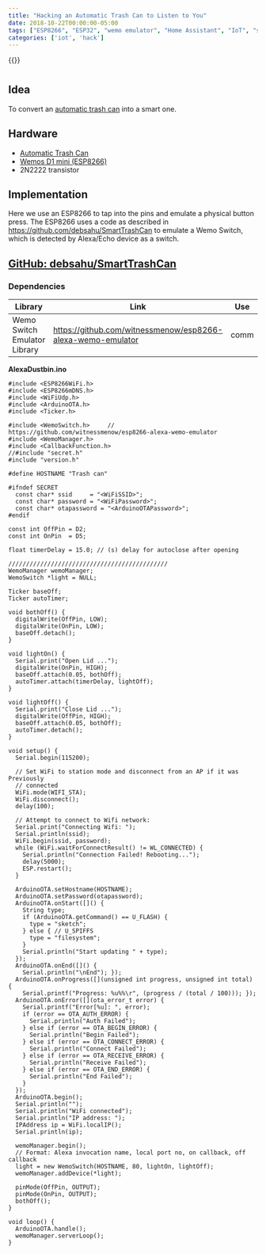 ```yaml
---
title: "Hacking an Automatic Trash Can to Listen to You"
date: 2018-10-22T00:00:00-05:00
tags: ["ESP8266", "ESP32", "wemo emulator", "Home Assistant", "IoT", "sensor"]
categories: ['iot', 'hack']
---
```


{{<youtube BBDi1uOJqV8>}}

#

## Idea

To convert an [automatic trash can](https://amzn.to/3bEGGEr) into a smart one. 

## Hardware

- [Automatic Trash Can](https://amzn.to/3bEGGEr)
- [Wemos D1 mini (ESP8266)](https://amzn.to/2OLCcmJ)
- 2N2222 transistor

## Implementation

Here we use an ESP8266 to tap into the pins and emulate a physical button press. The ESP8266 uses a code as described in https://github.com/debsahu/SmartTrashCan to emulate a Wemo Switch, which is detected by Alexa/Echo device as a switch.

## [GitHub: debsahu/SmartTrashCan](https://github.com/debsahu/SmartTrashCan)

### Dependencies

| Library                     | Link                                                            | Use    |
|-----------------------------|-----------------------------------------------------------------|--------|
|Wemo Switch Emulator Library |https://github.com/witnessmenow/esp8266-alexa-wemo-emulator      | comm   |


**AlexaDustbin.ino**
```
#include <ESP8266WiFi.h>
#include <ESP8266mDNS.h>
#include <WiFiUdp.h>
#include <ArduinoOTA.h>
#include <Ticker.h>

#include <WemoSwitch.h>     // https://github.com/witnessmenow/esp8266-alexa-wemo-emulator
#include <WemoManager.h>
#include <CallbackFunction.h>
//#include "secret.h"
#include "version.h"

#define HOSTNAME "Trash can"

#ifndef SECRET
  const char* ssid     = "<WiFiSSID>";
  const char* password = "<WiFiPassword>";
  const char* otapassword = "<ArduinoOTAPassword>";
#endif

const int OffPin = D2;
const int OnPin  = D5;

float timerDelay = 15.0; // (s) delay for autoclose after opening

/////////////////////////////////////////////
WemoManager wemoManager;
WemoSwitch *light = NULL;

Ticker baseOff;
Ticker autoTimer;

void bothOff() {
  digitalWrite(OffPin, LOW);
  digitalWrite(OnPin, LOW);
  baseOff.detach();
}

void lightOn() {
  Serial.print("Open Lid ...");
  digitalWrite(OnPin, HIGH);
  baseOff.attach(0.05, bothOff);
  autoTimer.attach(timerDelay, lightOff);
}

void lightOff() {
  Serial.print("Close Lid ...");
  digitalWrite(OffPin, HIGH);
  baseOff.attach(0.05, bothOff);
  autoTimer.detach();
}

void setup() {
  Serial.begin(115200);

  // Set WiFi to station mode and disconnect from an AP if it was Previously
  // connected
  WiFi.mode(WIFI_STA);
  WiFi.disconnect();
  delay(100);

  // Attempt to connect to Wifi network:
  Serial.print("Connecting Wifi: ");
  Serial.println(ssid);
  WiFi.begin(ssid, password);
  while (WiFi.waitForConnectResult() != WL_CONNECTED) {
    Serial.println("Connection Failed! Rebooting...");
    delay(5000);
    ESP.restart();
  }

  ArduinoOTA.setHostname(HOSTNAME);
  ArduinoOTA.setPassword(otapassword);
  ArduinoOTA.onStart([]() {
    String type;
    if (ArduinoOTA.getCommand() == U_FLASH) {
      type = "sketch";
    } else { // U_SPIFFS
      type = "filesystem";
    }
    Serial.println("Start updating " + type);
  });
  ArduinoOTA.onEnd([]() { 
    Serial.println("\nEnd"); });
  ArduinoOTA.onProgress([](unsigned int progress, unsigned int total) {
    Serial.printf("Progress: %u%%\r", (progress / (total / 100))); });
  ArduinoOTA.onError([](ota_error_t error) {
    Serial.printf("Error[%u]: ", error);
    if (error == OTA_AUTH_ERROR) {
      Serial.println("Auth Failed");
    } else if (error == OTA_BEGIN_ERROR) {
      Serial.println("Begin Failed");
    } else if (error == OTA_CONNECT_ERROR) {
      Serial.println("Connect Failed");
    } else if (error == OTA_RECEIVE_ERROR) {
      Serial.println("Receive Failed");
    } else if (error == OTA_END_ERROR) {
      Serial.println("End Failed");
    }
  });
  ArduinoOTA.begin();
  Serial.println("");
  Serial.println("WiFi connected");
  Serial.println("IP address: ");
  IPAddress ip = WiFi.localIP();
  Serial.println(ip);

  wemoManager.begin();
  // Format: Alexa invocation name, local port no, on callback, off callback
  light = new WemoSwitch(HOSTNAME, 80, lightOn, lightOff);
  wemoManager.addDevice(*light);

  pinMode(OffPin, OUTPUT);
  pinMode(OnPin, OUTPUT);
  bothOff();
}

void loop() {
  ArduinoOTA.handle();
  wemoManager.serverLoop();
}
```